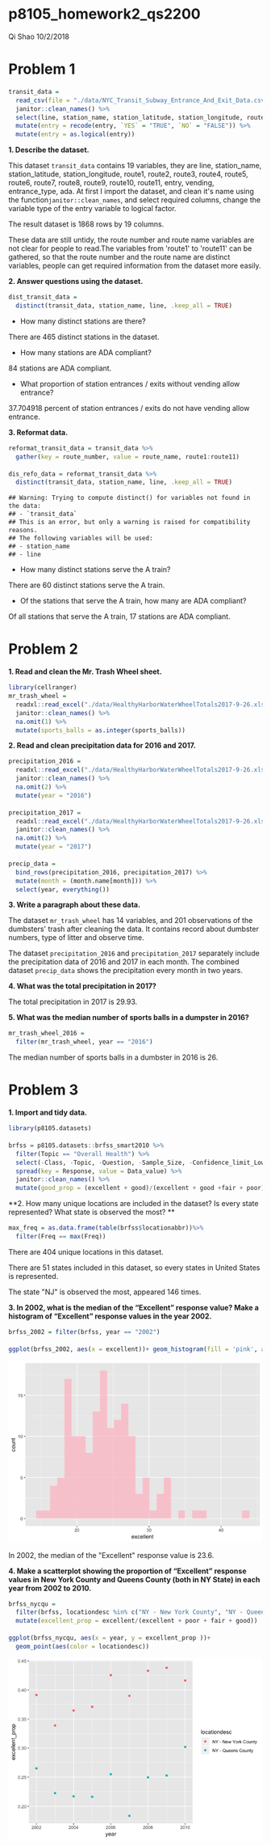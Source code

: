 p8105\_homework2\_qs2200
================
Qi Shao
10/2/2018

Problem 1
=========

``` r
transit_data = 
  read_csv(file = "./data/NYC_Transit_Subway_Entrance_And_Exit_Data.csv") %>%
  janitor::clean_names() %>%
  select(line, station_name, station_latitude, station_longitude, route1:route11, entry, vending, entrance_type, ada) %>%
  mutate(entry = recode(entry, `YES` = "TRUE", `NO` = "FALSE")) %>%
  mutate(entry = as.logical(entry))
```

**1. Describe the dataset.**

This dataset `transit_data` contains 19 variables, they are line, station\_name, station\_latitude, station\_longitude, route1, route2, route3, route4, route5, route6, route7, route8, route9, route10, route11, entry, vending, entrance\_type, ada. At first I import the dataset, and clean it's name using the function`janitor::clean_names`, and select required columns, change the variable type of the entry variable to logical factor.

The result dataset is 1868 rows by 19 columns.

These data are still untidy, the route number and route name variables are not clear for people to read.The variables from 'route1' to 'route11' can be gathered, so that the route number and the route name are distinct variables, people can get required information from the dataset more easily.

**2. Answer questions using the dataset.**

``` r
dist_transit_data = 
  distinct(transit_data, station_name, line, .keep_all = TRUE)
```

-   How many distinct stations are there?

There are 465 distinct stations in the dataset.

-   How many stations are ADA compliant?

84 stations are ADA compliant.

-   What proportion of station entrances / exits without vending allow entrance?

37.704918 percent of station entrances / exits do not have vending allow entrance.

**3. Reformat data.**

``` r
reformat_transit_data = transit_data %>%
  gather(key = route_number, value = route_name, route1:route11)

dis_refo_data = reformat_transit_data %>%
  distinct(transit_data, station_name, line, .keep_all = TRUE)
```

    ## Warning: Trying to compute distinct() for variables not found in the data:
    ## - `transit_data`
    ## This is an error, but only a warning is raised for compatibility reasons.
    ## The following variables will be used:
    ## - station_name
    ## - line

-   How many distinct stations serve the A train?

There are 60 distinct stations serve the A train.

-   Of the stations that serve the A train, how many are ADA compliant?

Of all stations that serve the A train, 17 stations are ADA compliant.

Problem 2
=========

**1. Read and clean the Mr. Trash Wheel sheet.**

``` r
library(cellranger)
mr_trash_wheel = 
  readxl::read_excel("./data/HealthyHarborWaterWheelTotals2017-9-26.xlsx", sheet = 1, range = cell_cols("A:N")) %>%
  janitor::clean_names() %>%
  na.omit(1) %>%
  mutate(sports_balls = as.integer(sports_balls))
```

**2. Read and clean precipitation data for 2016 and 2017.**

``` r
precipitation_2016 = 
  readxl::read_excel("./data/HealthyHarborWaterWheelTotals2017-9-26.xlsx", sheet = 4,  range = "A2:B14") %>%
  janitor::clean_names() %>%
  na.omit(2) %>%
  mutate(year = "2016")

precipitation_2017 = 
  readxl::read_excel("./data/HealthyHarborWaterWheelTotals2017-9-26.xlsx", sheet = 3, range = "A2:B14") %>%
  janitor::clean_names() %>%
  na.omit(2) %>%
  mutate(year = "2017")

precip_data = 
  bind_rows(precipitation_2016, precipitation_2017) %>%
  mutate(month = (month.name[month])) %>%
  select(year, everything())
```

**3. Write a paragraph about these data.**

The dataset `mr_trash_wheel` has 14 variables, and 201 observations of the dumbsters' trash after cleaning the data. It contains record about dumbster numbers, type of litter and observe time.

The dataset `precipitation_2016` and `precipitation_2017` separately include the precipitation data of 2016 and 2017 in each month. The combined dataset `precip_data` shows the precipitation every month in two years.

**4. What was the total precipitation in 2017?**

The total precipitation in 2017 is 29.93.

**5. What was the median number of sports balls in a dumpster in 2016?**

``` r
mr_trash_wheel_2016 = 
  filter(mr_trash_wheel, year == "2016")
```

The median number of sports balls in a dumbster in 2016 is 26.

Problem 3
=========

**1. Import and tidy data.**

``` r
library(p8105.datasets)

brfss = p8105.datasets::brfss_smart2010 %>%
  filter(Topic == "Overall Health") %>%
  select(-Class, -Topic, -Question, -Sample_Size, -Confidence_limit_Low:-GeoLocation) %>%
  spread(key = Response, value = Data_value) %>%
  janitor::clean_names() %>%
  mutate(good_prop = (excellent + good)/(excellent + good +fair + poor))
```

**2. How many unique locations are included in the dataset? Is every state represented? What state is observed the most? **

``` r
max_freq = as.data.frame(table(brfss$locationabbr))%>%
  filter(Freq == max(Freq)) 
```

There are 404 unique locations in this dataset.

There are 51 states included in this dataset, so every states in United States is represented.

The state "NJ" is observed the most, appeared 146 times.

**3. In 2002, what is the median of the “Excellent” response value? Make a histogram of “Excellent” response values in the year 2002.**

``` r
brfss_2002 = filter(brfss, year == "2002") 

ggplot(brfss_2002, aes(x = excellent))+ geom_histogram(fill = 'pink', alpha = 0.7)
```

![](p8105_homowork2_qs2200_files/figure-markdown_github/problem%203.3-1.png)

In 2002, the median of the "Excellent" response value is 23.6.

**4. Make a scatterplot showing the proportion of “Excellent” response values in New York County and Queens County (both in NY State) in each year from 2002 to 2010.**

``` r
brfss_nycqu = 
  filter(brfss, locationdesc %in% c("NY - New York County", "NY - Queens County")) %>%
  mutate(excellent_prop = excellent/(excellent + poor + fair + good))

ggplot(brfss_nycqu, aes(x = year, y = excellent_prop ))+
  geom_point(aes(color = locationdesc))
```

![](p8105_homowork2_qs2200_files/figure-markdown_github/problem%203.4-1.png)

